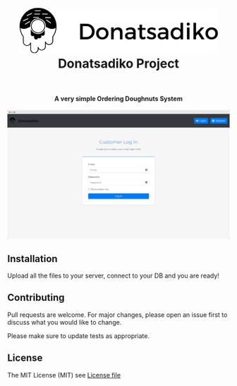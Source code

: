<h1 align="center">
  <br>
  <a><img src="img/logo.png" alt="donatsadiko"></a>
  <br>
  Donatsadiko Project
  <br>
  <br>
</h1>

<h4 align="center">A very simple Ordering Doughnuts System</h4>

<p align="center">
  <img src="img/demo.png">
</p>


## Installation

Upload all the files to your server, connect to your DB and you are ready!

## Contributing
Pull requests are welcome. For major changes, please open an issue first to discuss what you would like to change.

Please make sure to update tests as appropriate.

## License
The MIT License (MIT) see [License file](LICENSE)